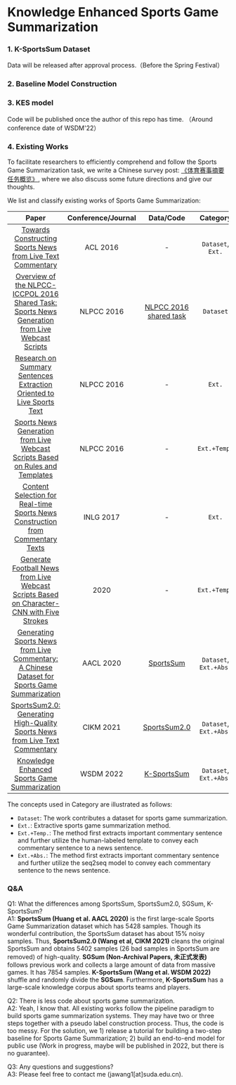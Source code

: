 # Knowledge Enhanced Sports Game Summarization


### 1. K-SportsSum Dataset
Data will be released after approval process.（Before the Spring Festival） 

### 2. Baseline Model Construction

### 3. KES model
Code will be published once the author of this repo has time. （Around conference date of WSDM'22）

### 4. Existing Works
To facilitate researchers to efficiently comprehend and follow the Sports Game Summarization task, we write a Chinese survey post: [《体育赛事摘要任务概览》](https://mp.weixin.qq.com/s/EidRYB_80AhRclz-mryVhQ), where we also discuss some future directions and give our thoughts.

We list and classify existing works of Sports Game Summarization:

| Paper | Conference/Journal | Data/Code | Category |
| :--: | :--: | :--: | :--: |
| [Towards Constructing Sports News from Live Text Commentary](https://aclanthology.org/P16-1129) | ACL 2016 | - | `Dataset`, `Ext.` |
| [Overview of the NLPCC-ICCPOL 2016 Shared Task: Sports News Generation from Live Webcast Scripts](https://link.springer.com/chapter/10.1007%2F978-3-319-50496-4_80) | NLPCC 2016 | [NLPCC 2016 shared task](http://tcci.ccf.org.cn/conference/2016/pages/page05_CFPTasks.html) | `Dataset` |
| [Research on Summary Sentences Extraction Oriented to Live Sports Text](https://link.springer.com/chapter/10.1007%2F978-3-319-50496-4_72) | NLPCC 2016 | - | `Ext.` |
| [Sports News Generation from Live Webcast Scripts Based on Rules and Templates](https://link.springer.com/chapter/10.1007%2F978-3-319-50496-4_81) | NLPCC 2016 | - | `Ext.+Temp.` |
| [Content Selection for Real-time Sports News Construction from Commentary Texts](https://aclanthology.org/W17-3504/) | INLG 2017 | - | `Ext.` |
| [Generate Football News from Live Webcast Scripts Based on Character-CNN with Five Strokes](http://csroc.org.tw/journal/JOC31-1/JOC3101-21.pdf) | 2020 | - | `Ext.+Temp.` |
| [Generating Sports News from Live Commentary: A Chinese Dataset for Sports Game Summarization](https://aclanthology.org/2020.aacl-main.61/) | AACL 2020 | [SportsSum](https://github.com/ej0cl6/SportsSum) | `Dataset`, `Ext.+Abs.` |
| [SportsSum2.0: Generating High-Quality Sports News from Live Text Commentary](https://arxiv.org/abs/2110.05750) | CIKM 2021 | [SportsSum2.0](https://github.com/krystalan/SportsSum2.0) | `Dataset`, `Ext.+Abs.` |
| [Knowledge Enhanced Sports Game Summarization](https://arxiv.org/abs/2111.12535) | WSDM 2022 | [K-SportsSum](https://github.com/krystalan/K-SportsSum) | `Dataset`, `Ext.+Abs.` |

The concepts used in Category are illustrated as follows:  
- `Dataset`: The work contributes a dataset for sports game summarization.
- `Ext.`: Extractive sports game summarization method.
- `Ext.+Temp.`: The method first extracts important commentary sentence and further utilize the human-labeled template to convey each commentary sentence to a news sentence.
- `Ext.+Abs.`: The method first extracts important commentary sentence and further utilize the seq2seq model to convey each commentary sentence to the news sentence.

### Q&A
Q1: What the differences among SportsSum, SportsSum2.0, SGSum, K-SportsSum?   
A1: **SportsSum (Huang et al. AACL 2020)** is the first large-scale Sports Game Summarization dataset which has 5428 samples. Though its wonderful contribution, the SportsSum dataset has about 15% noisy samples. Thus, **SportsSum2.0 (Wang et al, CIKM 2021)** cleans the original SportsSum and obtains 5402 samples (26 bad samples in SportsSum are removed) of high-quality. **SGSum (Non-Archival Papers, 未正式发表)** follows previous work and collects a large amount of data from massive games. It has 7854 samples. **K-SportsSum (Wang et al. WSDM 2022)** shuffle and randomly divide the **SGSum**. Furthermore, **K-SportsSum** has a large-scale knowledge corpus about sports teams and players.

Q2: There is less code about sports game summarization.     
A2: Yeah, I know that. All existing works follow the pipeline paradigm to build sports game summarization systems. They may have two or three steps together with a pseudo label construction process. Thus, the code is too messy. For the solution, we 1) release a tutorial for building a two-step baseline for Sports Game Summarization; 2) build an end-to-end model for public use (Work in progress, maybe will be published in 2022, but there is no guarantee).

Q3: Any questions and suggestions?    
A3: Please feel free to contact me (jawang1[at]suda.edu.cn).

